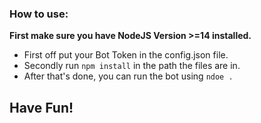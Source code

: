 ### How to use:

**First make sure you have NodeJS Version >=14 installed.**

- First off put your Bot Token in the config.json file.
- Secondly run `npm install` in the path the files are in.
- After that's done, you can run the bot using `ndoe .`

## Have Fun!
